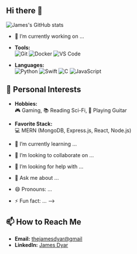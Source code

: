 ## Hi there 👋

![James's GitHub stats](https://github-readme-stats.vercel.app/api?username=allthetimeintheworld&show_icons=true&theme=radical)


- 🔭 I’m currently working on ...

- **Tools:**  
  ![Git](https://img.shields.io/badge/-Git-F05032?style=flat-square&logo=git) ![Docker](https://img.shields.io/badge/-Docker-2496ED?style=flat-square&logo=docker) ![VS Code](https://img.shields.io/badge/-VS%20Code-007ACC?style=flat-square&logo=visual-studio-code)
- **Languages:**  
![Python](https://img.shields.io/badge/-Python-3776AB?style=flat-square&logo=python)
![Swift](https://img.shields.io/badge/-Swift-FA7343?style=flat-square&logo=swift&logoColor=white) ![C](https://img.shields.io/badge/-C-A8B9CC?style=flat-square&logo=c&logoColor=white) ![JavaScript](https://img.shields.io/badge/-JavaScript-F7DF1E?style=flat-square&logo=javascript)

## 🌟 Personal Interests

- **Hobbies:**  
  🎮 Gaming, 📚 Reading Sci-Fi, 🎵 Playing Guitar

- **Favorite Stack:**  
  💻 MERN (MongoDB, Express.js, React, Node.js)
- 🌱 I’m currently learning ...
- 👯 I’m looking to collaborate on ...
- 🤔 I’m looking for help with ...
- 💬 Ask me about ...
- 😄 Pronouns: ...
- ⚡ Fun fact: ...
-->
## 📫 How to Reach Me

- **Email:** [thejamesdyar@gmail](mailto:thejamesdyar@gmail.com)
- **LinkedIn:** [James Dyar](https://www.linkedin.com/in/james-dyar-657688218)
